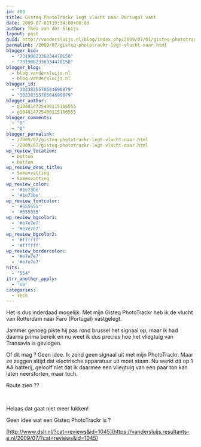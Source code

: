 ```yaml
---
id: 403
title: Gisteq PhotoTrackr legt vlucht naar Portugal vast
date: 2009-07-01T19:34:00+00:00
author: Theo van der Sluijs
layout: post
guid: http://vandersluijs.nl/blog/index.php/2009/07/01/gisteq-phototrackr-legt-vlucht-naar/
permalink: /2009/07/gisteq-phototrackr-legt-vlucht-naar.html
blogger_bid:
  - "7319082336334478150"
  - "7319082336334478150"
blogger_blog:
  - blog.vandersluijs.nl
  - blog.vandersluijs.nl
blogger_id:
  - "3033835570584690879"
  - "3033835570584690879"
blogger_author:
  - g104814725400115166555
  - g104814725400115166555
blogger_comments:
  - "0"
  - "0"
blogger_permalink:
  - /2009/07/gisteq-phototrackr-legt-vlucht-naar.html
  - /2009/07/gisteq-phototrackr-legt-vlucht-naar.html
wp_review_location:
  - bottom
  - bottom
wp_review_desc_title:
  - Samenvatting
  - Samenvatting
wp_review_color:
  - '#1e73be'
  - '#1e73be'
wp_review_fontcolor:
  - '#555555'
  - '#555555'
wp_review_bgcolor1:
  - '#e7e7e7'
  - '#e7e7e7'
wp_review_bgcolor2:
  - '#ffffff'
  - '#ffffff'
wp_review_bordercolor:
  - '#e7e7e7'
  - '#e7e7e7'
hits:
  - "554"
itrr_another_apply:
  - 'no'
categories:
  - Tech
---
```

Het is dus inderdaad mogelijk. Met mijn Gisteq PhotoTrackr heb ik de vlucht van Rotterdam naar Faro (Portugal) vastgelegt.

Jammer genoeg pikte hij pas rond brussel het signaal op, maar ik had daarna prima bereik en nu weet ik dus precies hoe het vliegtuig van Transavia is gevlogen.<!--more-->


  
Of dit mag ? Geen idee. Ik zend geen signaal uit met mijn PhotoTrackr. Maar ze zeggen altijd dat electrische apparatuur uit moet staan. Nu werkt dit op 1 AA batterij, geloolf niet dat ik daarmee een vliegtuig van een paar ton kan laten neerstorten, maar toch.

Route zien ??

&nbsp;

Helaas dat gaat niet meer lukken!

Geen idee wat een Gisteq PhotoTrackr is ?

[http://www.dslr.nl/?cat=reviews&id=1045](https://vandersluijs.resultants-e.nl/2009/07/?cat=reviews&id=1045)